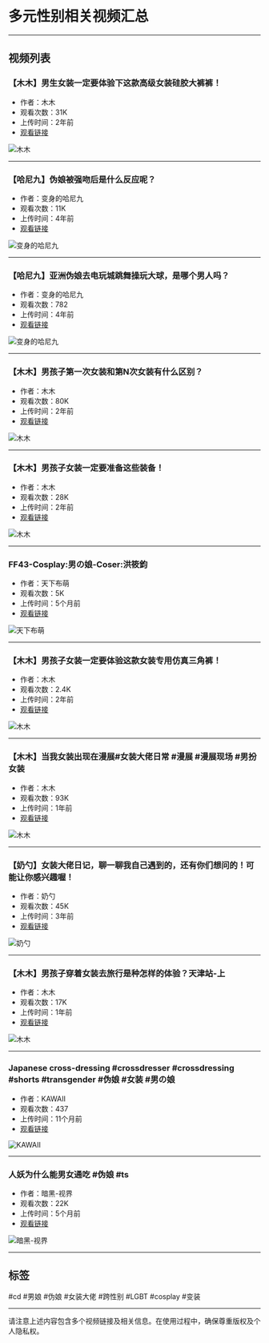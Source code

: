 # 多元性别相关视频汇总

---

## 视频列表

### 【木木】男生女装一定要体验下这款高级女装硅胶大裤裤！
- 作者：木木
- 观看次数：31K
- 上传时间：2年前
- [观看链接](https://www.youtube.com/watch?v=06UBGIpjWG4)
  
![木木](https://yt3.ggpht.com/ytc/AIdro_knbFAW2qm1E1p2xI4NiTxz8ntPm2g3W6QzJaexxD0nVg=s68-c-k-c0x00ffffff-no-rj)

---

### 【哈尼九】伪娘被强吻后是什么反应呢？
- 作者：变身的哈尼九
- 观看次数：11K
- 上传时间：4年前
- [观看链接](https://www.youtube.com/watch?v=IPBxHxRnfHA)

![变身的哈尼九](https://yt3.ggpht.com/ytc/AIdro_n-HEW5OlksNuF2XpZ6PVDrPHBaVa_ty5jlB4v9GctJlQ=s68-c-k-c0x00ffffff-no-rj)

---

### 【哈尼九】亚洲伪娘去电玩城跳舞操玩大球，是哪个男人吗？
- 作者：变身的哈尼九
- 观看次数：782
- 上传时间：4年前
- [观看链接](https://www.youtube.com/watch?v=-IFiBlYstF4)

![变身的哈尼九](https://yt3.ggpht.com/ytc/AIdro_n-HEW5OlksNuF2XpZ6PVDrPHBaVa_ty5jlB4v9GctJlQ=s68-c-k-c0x00ffffff-no-rj)

---

### 【木木】男孩子第一次女装和第N次女装有什么区别？
- 作者：木木
- 观看次数：80K
- 上传时间：2年前
- [观看链接](https://www.youtube.com/watch?v=veMYdL-6o6Q)

![木木](https://yt3.ggpht.com/ytc/AIdro_knbFAW2qm1E1p2xI4NiTxz8ntPm2g3W6QzJaexxD0nVg=s68-c-k-c0x00ffffff-no-rj)

---

### 【木木】男孩子女装一定要准备这些装备！
- 作者：木木
- 观看次数：28K
- 上传时间：2年前
- [观看链接](https://www.youtube.com/watch?v=LFEfWfubfnY)

![木木](https://yt3.ggpht.com/ytc/AIdro_knbFAW2qm1E1p2xI4NiTxz8ntPm2g3W6QzJaexxD0nVg=s68-c-k-c0x00ffffff-no-rj)

---

### FF43-Cosplay:男の娘-Coser:洪筱鈞
- 作者：天下布萌
- 观看次数：5K
- 上传时间：5个月前
- [观看链接](https://www.youtube.com/watch?v=FjS-8JJUQjA)

![天下布萌](https://yt3.ggpht.com/5mCH8TVxJznRoiXQ52_2HBZB5YGUrYppod3QZ-O-3dMfI06AAYWL98HjEqUb8uaUZcho4ofAuA=s68-c-k-c0x00ffffff-no-rj)

---

### 【木木】男孩子女装一定要体验这款女装专用仿真三角裤！
- 作者：木木
- 观看次数：2.4K
- 上传时间：2年前
- [观看链接](https://www.youtube.com/watch?v=yN3cc8TYHCU)

![木木](https://yt3.ggpht.com/ytc/AIdro_knbFAW2qm1E1p2xI4NiTxz8ntPm2g3W6QzJaexxD0nVg=s68-c-k-c0x00ffffff-no-rj)

---

### 【木木】当我女装出现在漫展#女装大佬日常 #漫展 #漫展现场 #男扮女装
- 作者：木木
- 观看次数：93K
- 上传时间：1年前
- [观看链接](https://www.youtube.com/watch?v=r-_WUQwFv7k)

![木木](https://yt3.ggpht.com/ytc/AIdro_knbFAW2qm1E1p2xI4NiTxz8ntPm2g3W6QzJaexxD0nVg=s68-c-k-c0x00ffffff-no-rj)

---

### 【奶勺】女装大佬日记，聊一聊我自己遇到的，还有你们想问的！可能让你感兴趣喔！
- 作者：奶勺
- 观看次数：45K
- 上传时间：3年前
- [观看链接](https://www.youtube.com/watch?v=AUq88JSSCDQ)

![奶勺](https://yt3.ggpht.com/ytc/AIdro_lHUULa34ktvkrVZEc4siswVwXNBXE7djiSRcdhRjVJIQ=s68-c-k-c0x00ffffff-no-rj)

---

### 【木木】男孩子穿着女装去旅行是种怎样的体验？天津站-上
- 作者：木木
- 观看次数：17K
- 上传时间：1年前
- [观看链接](https://www.youtube.com/watch?v=7TqF5ms47_A)

![木木](https://yt3.ggpht.com/ytc/AIdro_knbFAW2qm1E1p2xI4NiTxz8ntPm2g3W6QzJaexxD0nVg=s68-c-k-c0x00ffffff-no-rj)

---

### Japanese cross-dressing #crossdresser #crossdressing #shorts #transgender #伪娘 #女装 #男の娘
- 作者：KAWAII
- 观看次数：437
- 上传时间：11个月前
- [观看链接](https://www.youtube.com/watch?v=8h9aIyNMhnw)

![KAWAII](https://yt3.ggpht.com/OzFXd8Z7Xi6duDPAVLBT0Nb8UmImHidZC3JdSavlMuhjgUiH6o8dO__xX9i-qHVwBVHYoQhfTA=s68-c-k-c0x00ffffff-no-rj)

---

### 人妖为什么能男女通吃 #伪娘 #ts
- 作者：暗黑-视界
- 观看次数：22K
- 上传时间：5个月前
- [观看链接](https://www.youtube.com/watch?v=NI-FtycD_4Q)

![暗黑-视界](https://yt3.ggpht.com/AQL9fgWUq5poNRV10AwnLlyXikVwUMZj_Ig9qr9a6gsUaytIlVroppTBPeoovMb-wbSQpDx8=s68-c-k-c0x00ffffff-no-rj)

---

## 标签
#cd #男娘 #伪娘 #女装大佬 #跨性别 #LGBT #cosplay #变装

---

请注意上述内容包含多个视频链接及相关信息。在使用过程中，确保尊重版权及个人隐私权。